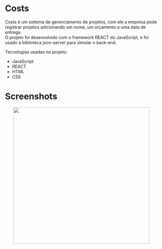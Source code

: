 # Costs
 Costs é um sistema de gerenciamento de projetos, com ele a empresa pode registrar projetos adicionando um nome, um orçamento e uma data de entrega.</br>
 O projeto foi desenvolvido com o framework REACT do JavaScript, e foi usado a biblioteca json-server para simular o back-end.

 Tecnologias usadas no projeto:
 <ul>
  <li>JavaScript</li>
  <li>REACT</li>
  <li>HTML</li>
  <li>CSS</li>
 </ul>

# Screenshots

<div align="center">
<img src="https://github.com/Isaac2109/To-Do-List/assets/113056042/6400ecb0-ddc0-40b7-a328-5eeaaeb3c99d" width="450px" />
</div>
